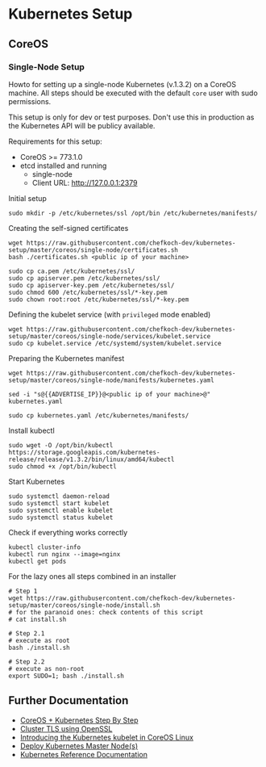 # Kubernetes Setup

## CoreOS

### Single-Node Setup

Howto for setting up a single-node Kubernetes (v.1.3.2) on a CoreOS machine.
All steps should be executed with the default `core` user with sudo permissions.

This setup is only for dev or test purposes. Don't use this in production as the Kubernetes API will be publicy available.

Requirements for this setup:

* CoreOS >= 773.1.0
* etcd installed and running
    * single-node
    * Client URL: http://127.0.0.1:2379

Initial setup

    sudo mkdir -p /etc/kubernetes/ssl /opt/bin /etc/kubernetes/manifests/
    
Creating the self-signed certificates

    wget https://raw.githubusercontent.com/chefkoch-dev/kubernetes-setup/master/coreos/single-node/certificates.sh    
    bash ./certificates.sh <public ip of your machine>
    
    sudo cp ca.pem /etc/kubernetes/ssl/
    sudo cp apiserver.pem /etc/kubernetes/ssl/
    sudo cp apiserver-key.pem /etc/kubernetes/ssl/
    sudo chmod 600 /etc/kubernetes/ssl/*-key.pem
    sudo chown root:root /etc/kubernetes/ssl/*-key.pem    
    
Defining the kubelet service (with `privileged` mode enabled)

    wget https://raw.githubusercontent.com/chefkoch-dev/kubernetes-setup/master/coreos/single-node/services/kubelet.service
    sudo cp kubelet.service /etc/systemd/system/kubelet.service
    
Preparing the Kubernetes manifest

    wget https://raw.githubusercontent.com/chefkoch-dev/kubernetes-setup/master/coreos/single-node/manifests/kubernetes.yaml
    
    sed -i "s@{{ADVERTISE_IP}}@<public ip of your machine>@" kubernetes.yaml
    
    sudo cp kubernetes.yaml /etc/kubernetes/manifests/
    
Install kubectl

    sudo wget -O /opt/bin/kubectl https://storage.googleapis.com/kubernetes-release/release/v1.3.2/bin/linux/amd64/kubectl
    sudo chmod +x /opt/bin/kubectl
    
Start Kubernetes

    sudo systemctl daemon-reload
    sudo systemctl start kubelet
    sudo systemctl enable kubelet
    sudo systemctl status kubelet
    
    
Check if everything works correctly

    kubectl cluster-info
    kubectl run nginx --image=nginx
    kubectl get pods
    
For the lazy ones all steps combined in an installer

    # Step 1
    wget https://raw.githubusercontent.com/chefkoch-dev/kubernetes-setup/master/coreos/single-node/install.sh
    # for the paranoid ones: check contents of this script
    # cat install.sh
    
    # Step 2.1
    # execute as root
    bash ./install.sh
    
    # Step 2.2
    # execute as non-root
    export SUDO=1; bash ./install.sh

## Further Documentation

* [CoreOS + Kubernetes Step By Step](https://coreos.com/kubernetes/docs/latest/getting-started.html)
* [Cluster TLS using OpenSSL](https://coreos.com/kubernetes/docs/latest/openssl.html)
* [Introducing the Kubernetes kubelet in CoreOS Linux](https://coreos.com/blog/introducing-the-kubelet-in-coreos/)
* [Deploy Kubernetes Master Node(s)](https://coreos.com/kubernetes/docs/latest/deploy-master.html)
* [Kubernetes Reference Documentation](http://kubernetes.io/docs/admin/kube-apiserver/)
